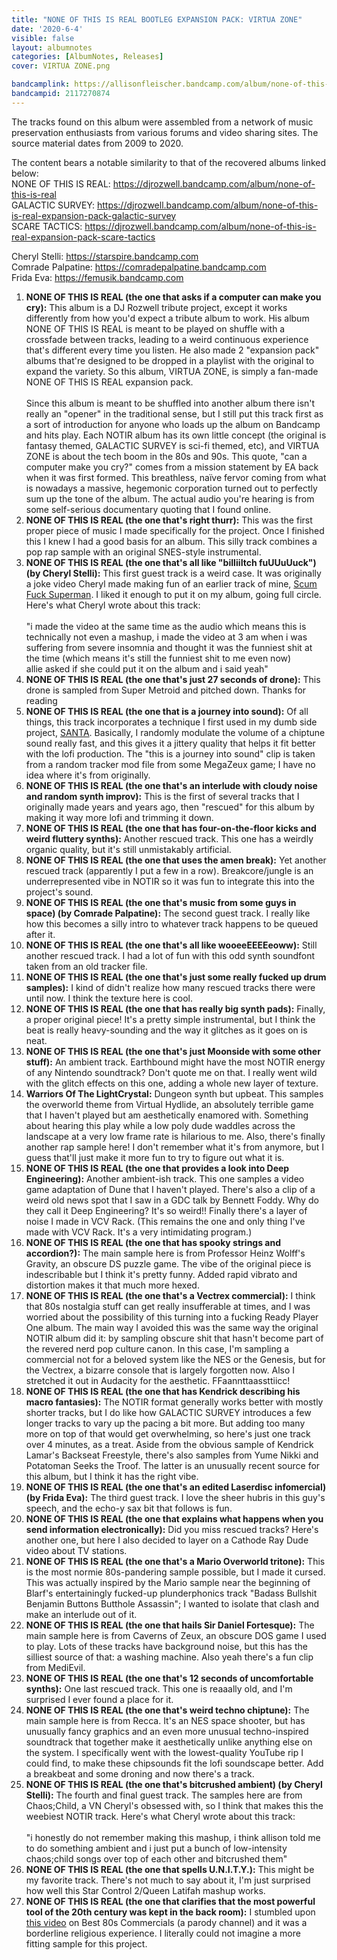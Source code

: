 ```yaml
---
title: "NONE OF THIS IS REAL BOOTLEG EXPANSION PACK: VIRTUA ZONE"
date: '2020-6-4'
visible: false
layout: albumnotes
categories: [AlbumNotes, Releases]
cover: VIRTUA ZONE.png

bandcamplink: https://allisonfleischer.bandcamp.com/album/none-of-this-is-real-bootleg-expansion-pack-virtua-zone
bandcampid: 2117270874
---
```

The tracks found on this album were assembled from a network of music preservation enthusiasts from various forums and video sharing sites. The source material dates from 2009 to 2020.

The content bears a notable similarity to that of the recovered albums linked below:<br>
NONE OF THIS IS REAL: <https://djrozwell.bandcamp.com/album/none-of-this-is-real><br>
GALACTIC SURVEY: <https://djrozwell.bandcamp.com/album/none-of-this-is-real-expansion-pack-galactic-survey><br>
SCARE TACTICS: <https://djrozwell.bandcamp.com/album/none-of-this-is-real-expansion-pack-scare-tactics>

Cheryl Stelli: <https://starspire.bandcamp.com><br>
Comrade Palpatine: <https://comradepalpatine.bandcamp.com><br>
Frida Eva: <https://femusik.bandcamp.com>

1. **NONE OF THIS IS REAL (the one that asks if a computer can make you cry):** This album is a DJ Rozwell tribute project, except it works differently from how you'd expect a tribute album to work. His album NONE OF THIS IS REAL is meant to be played on shuffle with a crossfade between tracks, leading to a weird continuous experience that's different every time you listen. He also made 2 "expansion pack" albums that're designed to be dropped in a playlist with the original to expand the variety. So this album, VIRTUA ZONE, is simply a fan-made NONE OF THIS IS REAL expansion pack.<br><br>
Since this album is meant to be shuffled into another album there isn't really an "opener" in the traditional sense, but I still put this track first as a sort of introduction for anyone who loads up the album on Bandcamp and hits play. Each NOTIR album has its own little concept (the original is fantasy themed, GALACTIC SURVEY is sci-fi themed, etc), and VIRTUA ZONE is about the tech boom in the 80s and 90s. This quote, "can a computer make you cry?" comes from a mission statement by EA back when it was first formed. This breathless, naïve fervor coming from what is nowadays a massive, hegemonic corporation turned out to perfectly sum up the tone of the album. The actual audio you're hearing is from some self-serious documentary quoting that I found online.
2. **NONE OF THIS IS REAL (the one that's right thurr):** This was the first proper piece of music I made specifically for the project. Once I finished this I knew I had a good basis for an album. This silly track combines a pop rap sample with an original SNES-style instrumental.
3. **NONE OF THIS IS REAL (the one that's all like "biIIiiItch fuUUuUuck") (by Cheryl Stelli):** This first guest track is a weird case. It was originally a joke video Cheryl made making fun of an earlier track of mine, [Scum Fuck Superman](https://allisonfleischer.bandcamp.com/track/scum-fuck-superman). I liked it enough to put it on my album, going full circle. Here's what Cheryl wrote about this track:<br><br>
"i made the video at the same time as the audio which means this is technically not even a mashup, i made the video at 3 am when i was suffering from severe insomnia and thought it was the funniest shit at the time (which means it's still the funniest shit to me even now)<br>
allie asked if she could put it on the album and i said yeah"
4. **NONE OF THIS IS REAL (the one that's just 27 seconds of drone):** This drone is sampled from Super Metroid and pitched down. Thanks for reading
5. **NONE OF THIS IS REAL (the one that is a journey into sound):** Of all things, this track incorporates a technique I first used in my dumb side project, [SANTA](https://friscoproduct7.bandcamp.com/album/santa). Basically, I randomly modulate the volume of a chiptune sound really fast, and this gives it a jittery quality that helps it fit better with the lofi production. The "this is a journey into sound" clip is taken from a random tracker mod file from some MegaZeux game; I have no idea where it's from originally.
6. **NONE OF THIS IS REAL (the one that's an interlude with cloudy noise and random synth improv):** This is the first of several tracks that I originally made years and years ago, then "rescued" for this album by making it way more lofi and trimming it down.
7. **NONE OF THIS IS REAL (the one that has four-on-the-floor kicks and weird fluttery synths):** Another rescued track. This one has a weirdly organic quality, but it's still unmistakably artificial.
8. **NONE OF THIS IS REAL (the one that uses the amen break):** Yet another rescued track (apparently I put a few in a row). Breakcore/jungle is an underrepresented vibe in NOTIR so it was fun to integrate this into the project's sound.
9. **NONE OF THIS IS REAL (the one that's music from some guys in space) (by Comrade Palpatine):** The second guest track. I really like how this becomes a silly intro to whatever track happens to be queued after it.
10. **NONE OF THIS IS REAL (the one that's all like wooeeEEEEeoww):** Still another rescued track. I had a lot of fun with this odd synth soundfont taken from an old tracker file.
11. **NONE OF THIS IS REAL (the one that's just some really fucked up drum samples):** I kind of didn't realize how many rescued tracks there were until now. I think the texture here is cool.
12. **NONE OF THIS IS REAL (the one that has really big synth pads):** Finally, a proper original piece! It's a pretty simple instrumental, but I think the beat is really heavy-sounding and the way it glitches as it goes on is neat.
13. **NONE OF THIS IS REAL (the one that's just Moonside with some other stuff):** An ambient track. Earthbound might have the most NOTIR energy of any Nintendo soundtrack? Don't quote me on that. I really went wild with the glitch effects on this one, adding a whole new layer of texture.
14. **Warriors Of The LightCrystal:** Dungeon synth but upbeat. This samples the overworld theme from Virtual Hydlide, an absolutely terrible game that I haven't played but am aesthetically enamored with. Something about hearing this play while a low poly dude waddles across the landscape at a very low frame rate is hilarious to me. Also, there's finally another rap sample here! I don't remember what it's from anymore, but I guess that'll just make it more fun to try to figure out what it is.
15. **NONE OF THIS IS REAL (the one that provides a look into Deep Engineering):** Another ambient-ish track. This one samples a video game adaptation of Dune that I haven't played. There's also a clip of a weird old news spot that I saw in a GDC talk by Bennett Foddy. Why do they call it Deep Engineering? It's so weird!! Finally there's a layer of noise I made in VCV Rack. (This remains the one and only thing I've made with VCV Rack. It's a very intimidating program.)
16. **NONE OF THIS IS REAL (the one that has spooky strings and accordion?):** The main sample here is from Professor Heinz Wolff's Gravity, an obscure DS puzzle game. The vibe of the original piece is indescribable but I think it's pretty funny. Added rapid vibrato and distortion makes it that much more hexed.
17. **NONE OF THIS IS REAL (the one that's a Vectrex commercial):** I think that 80s nostalgia stuff can get really insufferable at times, and I was worried about the possibility of this turning into a fucking Ready Player One album. The main way I avoided this was the same way the original NOTIR album did it: by sampling obscure shit that hasn't become part of the revered nerd pop culture canon. In this case, I'm sampling a commercial not for a beloved system like the NES or the Genesis, but for the Vectrex, a bizarre console that is largely forgotten now. Also I stretched it out in Audacity for the aesthetic. FFaannttaassttiicc!
18. **NONE OF THIS IS REAL (the one that has Kendrick describing his macro fantasies):** The NOTIR format generally works better with mostly shorter tracks, but I do like how GALACTIC SURVEY introduces a few longer tracks to vary up the pacing a bit more. But adding too many more on top of that would get overwhelming, so here's just one track over 4 minutes, as a treat. Aside from the obvious sample of Kendrick Lamar's Backseat Freestyle, there's also samples from Yume Nikki and Potatoman Seeks the Troof. The latter is an unusually recent source for this album, but I think it has the right vibe.
19. **NONE OF THIS IS REAL (the one that's an edited Laserdisc infomercial) (by Frida Eva):** The third guest track. I love the sheer hubris in this guy's speech, and the echo-y sax bit that follows is fun.
20. **NONE OF THIS IS REAL (the one that explains what happens when you send information electronically):** Did you miss rescued tracks? Here's another one, but here I also decided to layer on a Cathode Ray Dude video about TV stations.
21. **NONE OF THIS IS REAL (the one that's a Mario Overworld tritone):** This is the most normie 80s-pandering sample possible, but I made it cursed. This was actually inspired by the Mario sample near the beginning of Blarf's entertainingly fucked-up plunderphonics track "Badass Bullshit Benjamin Buttons Butthole Assassin"; I wanted to isolate that clash and make an interlude out of it.
22. **NONE OF THIS IS REAL (the one that hails Sir Daniel Fortesque):** The main sample here is from Caverns of Zeux, an obscure DOS game I used to play. Lots of these tracks have background noise, but this has the silliest source of that: a washing machine. Also yeah there's a fun clip from MediEvil.
23. **NONE OF THIS IS REAL (the one that's 12 seconds of uncomfortable synths):** One last rescued track. This one is reaaally old, and I'm surprised I ever found a place for it.
24. **NONE OF THIS IS REAL (the one that's weird techno chiptune):** The main sample here is from Recca. It's an NES space shooter, but has unusually fancy graphics and an even more unusual techno-inspired soundtrack that together make it aesthetically unlike anything else on the system. I specifically went with the lowest-quality YouTube rip I could find, to make these chipsounds fit the lofi soundscape better. Add a breakbeat and some droning and now there's a track.
25. **NONE OF THIS IS REAL (the one that's bitcrushed ambient) (by Cheryl Stelli):** The fourth and final guest track. The samples here are from Chaos;Child, a VN Cheryl's obsessed with, so I think that makes this the weebiest NOTIR track. Here's what Cheryl wrote about this track:<br><br>
"i honestly do not remember making this mashup, i think allison told me to do something ambient and i just put a bunch of low-intensity chaos;child songs over top of each other and bitcrushed them"
26. **NONE OF THIS IS REAL (the one that spells U.N.I.T.Y.):** This might be my favorite track. There's not much to say about it, I'm just surprised how well this Star Control 2/Queen Latifah mashup works.
27. **NONE OF THIS IS REAL (the one that clarifies that the most powerful tool of the 20th century was kept in the back room):** I stumbled upon [this video](https://youtu.be/Q2ytiCkTGD4) on Best 80s Commercials (a parody channel) and it was a borderline religious experience. I literally could not imagine a more fitting sample for this project.

